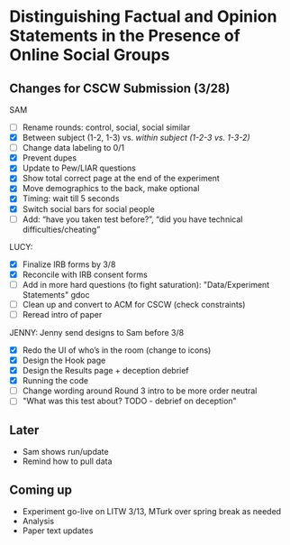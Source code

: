 # Distinguishing Factual and Opinion Statements in the Presence of Online Social Groups


## Changes for CSCW Submission (3/28)

SAM
- [ ] Rename rounds: control, social, social similar
- [x] Between subject (1-2, 1-3) vs. *within subject (1-2-3 vs. 1-3-2)*
- [ ] Change data labeling to 0/1
- [x] Prevent dupes
- [x] Update to Pew/LIAR questions
- [x] Show total correct page at the end of the experiment
- [x] Move demographics to the back, make optional
- [x] Timing: wait till 5 seconds
- [x] Switch social bars for social people
- [ ] Add: “have you taken test before?”, “did you have technical difficulties/cheating”

LUCY: 
- [x] Finalize IRB forms by 3/8
- [x] Reconcile with IRB consent forms
- [ ] Add in more hard questions (to fight saturation): "Data/Experiment Statements" gdoc
- [ ] Clean up and convert to ACM for CSCW (check constraints)
- [ ] Reread intro of paper

JENNY: Jenny send designs to Sam before 3/8
- [x] Redo the UI of who’s in the room (change to icons)
- [x] Design the Hook page
- [x] Design the Results page + deception debrief
- [x] Running the code
- [ ] Change wording around Round 3 intro to be more order neutral
- [ ] "What was this test about? TODO - debrief on deception"
 
## Later
- Sam shows run/update
- Remind how to pull data

## Coming up
- Experiment go-live on LITW 3/13, MTurk over spring break as needed
- Analysis
- Paper text updates
